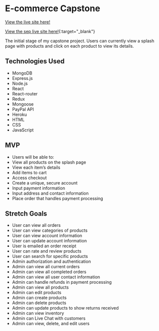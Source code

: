 # E-commerce Capstone

[View the live site here!](http://www.figtreeplants.com)

[View the sep live site here!](http://www.figtreeplants.com){:target="_blank"}

The initial stage of my capstone project. Users can currently view a splash page with products and click on each product to view its details.

## Technologies Used

- MongoDB
- Express.js
- Node.js
- React
- React-router
- Redux
- Mongoose
- PayPal API
- Heroku
- HTML
- CSS
- JavaScript

## MVP

- Users will be able to:
- View all products on the splash page
- View each item’s details
- Add items to cart
- Access checkout
- Create a unique, secure account
- Input payment information
- Input address and contact information
- Place order that handles payment processing

## Stretch Goals

- User can view all orders
- User can view categories of products
- User can view account information
- User can update account information
- User is emailed an order receipt
- User can rate and review products
- User can search for specific products
- Admin authorization and authentication
- Admin can view all current orders
- Admin can view all completed orders
- Admin can view all user contact information
- Admin can handle refunds in payment processing
- Admin can view all products
- Admin can edit products
- Admin can create products
- Admin can delete products
- Admin can update products to show returns received
- Admin can view inventory
- Admin can Live Chat with customers
- Admin can view, delete, and edit users
